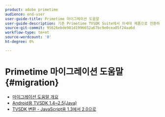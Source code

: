 ```yaml
---
product: adobe primetime
audience: end-user
user-guide-title: Primetime 마이그레이션 도움말
user-guide-description: 기존 Primetime TVSDK Suite에서 차세대 제품으로 전환하는 전환 및 마이그레이션 프로세스에 대해 설명합니다.
source-git-commit: 95626ebde981d1996652a67bc9e0cea05f24aa6d
workflow-type: tm+mt
source-wordcount: '0'
ht-degree: 0%

---
```



# Primetime 마이그레이션 도움말 {#migration}

+ [마이그레이션 도움말 개요](home.md)
+ [Android용 TVSDK 1.4~2.5(Java)](tvsdk-14-25-android.md)
+ [TVSDK 변환 - JavaScript용 1.3에서 2.0으로](tvsdk-13-to-20-for-javascript.md)
